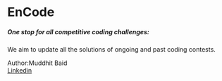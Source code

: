 # EnCode
<h5>One stop for all competitive coding challenges:</h5>
We aim to update all the solutions of ongoing and past coding contests.</br>

Author:Muddhit Baid
</br><a href="https://www.linkedin.com/in/mukulbaid63/">Linkedin</a>
